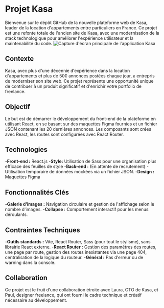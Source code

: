 # Projet Kasa
Bienvenue sur le dépôt GitHub de la nouvelle plateforme web de Kasa, leader de la location d'appartements entre particuliers en France. Ce projet est une refonte totale de l'ancien site de Kasa, avec une modernisation de la stack technologique pour améliorer l'expérience utilisateur et la maintenabilité du code.
![Capture d'écran principale de l'application Kasa](/kasa/src/assets/images/captureGH.png)

## Contexte
Kasa, avec plus d'une décennie d'expérience dans la location d'appartements et plus de 500 annonces postées chaque jour, a entrepris de moderniser son site web. Ce projet représente une opportunité unique de contribuer à un produit significatif et d'enrichir votre portfolio de freelance.

## Objectif
Le but est de démarrer le développement du front-end de la plateforme en utilisant React, en se basant sur des maquettes Figma fournies et un fichier JSON contenant les 20 dernières annonces. Les composants sont crées avec React, les routes sont configurées avec React Router.

## Technologies
-**Front-end :** React.js
-**Style:** Utilisation de Sass pour une organisation plus efficace des feuilles de style
-**Back-end :** (En attente de recrutement) - Utilisation temporaire de données mockées via un fichier JSON.
-**Design :** Maquettes Figma

## Fonctionnalités Clés
-**Galerie d'images :** Navigation circulaire et gestion de l'affichage selon le nombre d'images.
-**Collapse :** Comportement interactif pour les menus déroulants.

## Contraintes Techniques
-**Outils standards :** Vite, React Router, Sass (pour tout le stylisme), sans librairie React externe.
-**React Router :** Gestion des paramètres des routes, une page par route, gestion des routes inexistantes via une page 404, centralisation de la logique du routeur.
-**Général :** Pas d'erreur ou de warning dans la console.

## Collaboration
Ce projet est le fruit d'une collaboration étroite avec Laura, CTO de Kasa, et Paul, designer freelance, qui ont fourni le cadre technique et créatif nécessaire au développement.